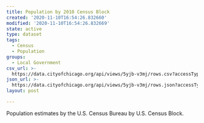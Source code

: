 ```yaml
---
title: Population by 2010 Census Block
created: '2020-11-10T16:54:26.832660'
modified: '2020-11-10T16:54:26.832669'
state: active
type: dataset
tags:
  - Census
  - Population
groups:
  - Local Government
csv_url: >-
  https://data.cityofchicago.org/api/views/5yjb-v3mj/rows.csv?accessType=DOWNLOAD
json_url: >-
  https://data.cityofchicago.org/api/views/5yjb-v3mj/rows.json?accessType=DOWNLOAD
layout: post

---
```

Population estimates by the U.S. Census Bureau by U.S. Census Block.
